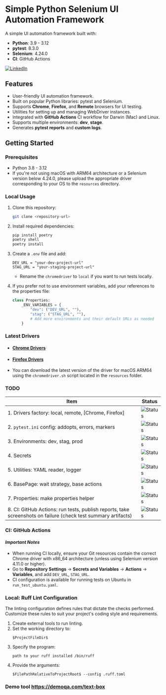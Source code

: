 
# Simple Python Selenium UI Automation Framework

A simple UI automation framework built with:
- **Python**: 3.9 - 3.12
- **pytest**: 8.3.0
- **Selenium**: 4.24.0
- **CI**: GitHub Actions

[![LinkedIn](https://img.shields.io/badge/LinkedIn-Connect-blue)](https://www.linkedin.com/in/dmytro-berezovskyi/)

## Features

- User-friendly UI automation framework.
- Built on popular Python libraries: pytest and Selenium.
- Supports **Chrome**, **Firefox**, and **Remote** browsers for UI testing.
- Utilities for setting up and managing WebDriver instances.
- Integrated with **GitHub Actions** CI workflow for Darwin (Mac) and Linux.
- Supports multiple environments: **dev**, **stage**.
- Generates **pytest reports** and **custom logs**.

## Getting Started

### Prerequisites

- Python 3.8 - 3.12
- If you're not using macOS with ARM64 architecture or a Selenium version below 4.24.0, please upload the appropriate driver corresponding to your OS to the `resources` directory.

### Local Usage

1. Clone this repository:
   ```bash
   git clone <repository-url>
   ```
2. Install required dependencies:
   ```bash
   pip install poetry
   poetry shell
   poetry install
   ```
3. Create a `.env` file and add:
   ```plaintext
   DEV_URL = "your-dev-project-url"
   STAG_URL = "your-staging-project-url"
   ```
   - Rename the `chromedriver` to `local` if you want to run tests locally.

4. If you prefer not to use environment variables, add your references to the properties file:
   ```python
   class Properties:
       _ENV_VARIABLES = {
           "dev": ("DEV_URL", ""),
           "stag": ("STAG_URL", ""),
           # Add more environments and their default URLs as needed
       }
   ```

### Latest Drivers

- #### [Chrome Drivers](https://googlechromelabs.github.io/chrome-for-testing/#stable)
- #### [Firefox Drivers](https://github.com/mozilla/geckodriver)
- You can download the latest version of the driver for macOS ARM64 using the `chromedriver.sh` script located in the `resources` folder.

### TODO

| Item                                                                                                        | Status                                                   |
|-------------------------------------------------------------------------------------------------------------|----------------------------------------------------------|
| 1. Drivers factory: local, remote, [Chrome, Firefox]                                                      | ![Status](https://img.shields.io/badge/DONE-brightgreen)      |
| 2. `pytest.ini` config: addopts, errors, markers                                                          | ![Status](https://img.shields.io/badge/DONE-brightgreen)      |
| 3. Environments: dev, stag, prod                                                                          | ![Status](https://img.shields.io/badge/DONE-brightgreen)      |
| 4. Secrets                                                                                                | ![Status](https://img.shields.io/badge/TODO-yellow)      |
| 5. Utilities: YAML reader, logger                                                                          | ![Status](https://img.shields.io/badge/DONE-brightgreen)      |
| 6. BasePage: wait strategy, base actions                                                                  | ![Status](https://img.shields.io/badge/DONE-brightgreen)      |
| 7. Properties: make properties helper                                                                       | ![Status](https://img.shields.io/badge/DONE-brightgreen)      |
| 8. CI: GitHub Actions: run tests, publish reports, take screenshots on failure (check test summary artifacts) | ![Status](https://img.shields.io/badge/DONE-brightgreen)      |

### CI: GitHub Actions

#### *Important Notes*

- When running CI locally, ensure your Git resources contain the correct Chrome driver with x86_64 architecture (unless using Selenium version 4.11.0 or higher).
- Go to **Repository Settings** -> **Secrets and Variables** -> **Actions** -> **Variables**, and add `DEV_URL`, `STAG_URL`.
- CI configuration is available for running tests on Ubuntu in `run_test_ubuntu.yaml`.

### Local: Ruff Lint Configuration

The linting configuration defines rules that dictate the checks performed. Customize these rules to suit your project's coding style and requirements.

1. Create external tools to run linting.
2. Set the working directory to:
   ```plaintext
   $ProjectFileDir$
   ```
3. Specify the program:
   ```plaintext
   path to your ruff installed /bin/ruff 
   ```
4. Provide the arguments:
   ```plaintext
   $FilePathRelativeToProjectRoot$ --config .ruff.toml
   ```
### Demo tool https://demoqa.com/text-box